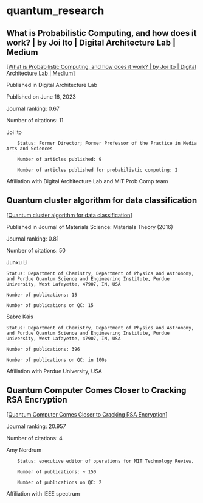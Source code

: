 # quantum_research

## What is Probabilistic Computing, and how does it work? | by Joi Ito | Digital Architecture Lab | Medium

[[What is Probabilistic Computing, and how does it work? | by Joi Ito | Digital Architecture Lab | Medium](https://medium.com/digital-architecture-lab/what-is-probabilistic-computing-and-how-does-it-work-1efea7d780c9)]

Published in Digital Architecture Lab

Published on June 16, 2023

Journal ranking: 0.67

Number of citations: 11

Joi Ito

        Status: Former Director; Former Professor of the Practice in Media Arts and Sciences

        Number of articles published: 9

        Number of articles published for probabilistic computing: 2

Affiliation with Digital Architecture Lab and MIT Prob Comp team

## Quantum cluster algorithm for data classification

[[Quantum cluster algorithm for data classification](https://materialstheory.springeropen.com/articles/10.1186/s41313-021-00029-1#Abs1)]

Published in Journal of Materials Science: Materials Theory (2016)

Journal ranking: 0.81

Number of citations: 50

Junxu Li

    Status: Department of Chemistry, Department of Physics and Astronomy, and Purdue Quantum Science and Engineering Institute, Purdue 
    University, West Lafayette, 47907, IN, USA
    
    Number of publications: 15

    Number of publications on QC: 15

Sabre Kais

    Status: Department of Chemistry, Department of Physics and Astronomy, and Purdue Quantum Science and Engineering Institute, Purdue       University, West Lafayette, 47907, IN, USA

    Number of publications: 396

    Number of publications on QC: in 100s

Affiliation with Perdue University, USA


## Quantum Computer Comes Closer to Cracking RSA Encryption

[[Quantum Computer Comes Closer to Cracking RSA Encryption](https://spectrum.ieee.org/encryptionbusting-quantum-computer-practices-factoring-in-scalable-fiveatom-experiment)]

Journal ranking: 20.957

Number of citations: 4

Amy Nordrum

        Status: executive editor of operations for MIT Technology Review, 

        Number of publications: ~ 150

        Number of publications on QC: 2

Affiliation with IEEE spectrum
